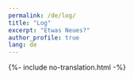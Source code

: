 ```yaml
---
permalink: /de/log/
title: "Log"
excerpt: "Etwas Neues?"
author_profile: true
lang: de
---
```

{%- include no-translation.html -%}
